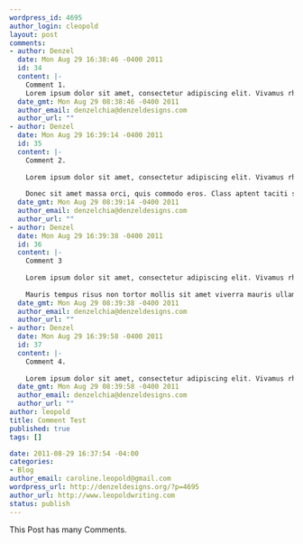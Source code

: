 ```yaml
--- 
wordpress_id: 4695
author_login: cleopold
layout: post
comments: 
- author: Denzel
  date: Mon Aug 29 16:38:46 -0400 2011
  id: 34
  content: |-
    Comment 1.
    Lorem ipsum dolor sit amet, consectetur adipiscing elit. Vivamus rhoncus, arcu non blandit tempus, elit diam congue velit, ac porttitor enim purus sed ante. In feugiat, velit eleifend placerat scelerisque, tortor felis hendrerit neque, sit amet semper turpis velit fringilla risus. Mauris tempus risus non tortor mollis sit amet viverra mauris ullamcorper. Donec sit amet massa orci, quis commodo eros. Class aptent taciti sociosqu ad litora torquent per conubia nostra, per inceptos himenaeos. Sed sed magna ante, quis lacinia augue. Vestibulum quis lectus sed nisl fermentum malesuada.
  date_gmt: Mon Aug 29 08:38:46 -0400 2011
  author_email: denzelchia@denzeldesigns.com
  author_url: ""
- author: Denzel
  date: Mon Aug 29 16:39:14 -0400 2011
  id: 35
  content: |-
    Comment 2.
    
    Lorem ipsum dolor sit amet, consectetur adipiscing elit. Vivamus rhoncus, arcu non blandit tempus, elit diam congue velit, ac porttitor enim purus sed ante. In feugiat, velit eleifend placerat scelerisque, tortor felis hendrerit neque, sit amet semper turpis velit fringilla risus. Mauris tempus risus non tortor mollis sit amet viverra mauris ullamcorper. 
    
    Donec sit amet massa orci, quis commodo eros. Class aptent taciti sociosqu ad litora torquent per conubia nostra, per inceptos himenaeos. Sed sed magna ante, quis lacinia augue. Vestibulum quis lectus sed nisl fermentum malesuada.
  date_gmt: Mon Aug 29 08:39:14 -0400 2011
  author_email: denzelchia@denzeldesigns.com
  author_url: ""
- author: Denzel
  date: Mon Aug 29 16:39:38 -0400 2011
  id: 36
  content: |-
    Comment 3
    
    Lorem ipsum dolor sit amet, consectetur adipiscing elit. Vivamus rhoncus, arcu non blandit tempus, elit diam congue velit, ac porttitor enim purus sed ante. In feugiat, velit eleifend placerat scelerisque, tortor felis hendrerit neque, sit amet semper turpis velit fringilla risus. 
    
    Mauris tempus risus non tortor mollis sit amet viverra mauris ullamcorper. Donec sit amet massa orci, quis commodo eros. Class aptent taciti sociosqu ad litora torquent per conubia nostra, per inceptos himenaeos. Sed sed magna ante, quis lacinia augue. Vestibulum quis lectus sed nisl fermentum malesuada.
  date_gmt: Mon Aug 29 08:39:38 -0400 2011
  author_email: denzelchia@denzeldesigns.com
  author_url: ""
- author: Denzel
  date: Mon Aug 29 16:39:58 -0400 2011
  id: 37
  content: |-
    Comment 4.
    
    Lorem ipsum dolor sit amet, consectetur adipiscing elit. Vivamus rhoncus, arcu non blandit tempus, elit diam congue velit, ac porttitor enim purus sed ante. In feugiat, velit eleifend placerat scelerisque, tortor felis hendrerit neque, sit amet semper turpis velit fringilla risus.
  date_gmt: Mon Aug 29 08:39:58 -0400 2011
  author_email: denzelchia@denzeldesigns.com
  author_url: ""
author: leopold
title: Comment Test
published: true
tags: []

date: 2011-08-29 16:37:54 -04:00
categories: 
- Blog
author_email: caroline.leopold@gmail.com
wordpress_url: http://denzeldesigns.org/?p=4695
author_url: http://www.leopoldwriting.com
status: publish
---
```

This Post has many Comments.
